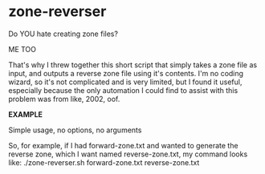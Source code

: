 # zone-reverser

Do YOU hate creating zone files?

ME TOO

That's why I threw together this short script that simply takes a zone file as input, and outputs a reverse zone file using it's contents. I'm no coding wizard, so it's not complicated and is very limited, but I found it useful, especially because the only automation I could find to assist with this problem was from like, 2002, oof.


**EXAMPLE**

Simple usage, no options, no arguments

So, for example, if I had forward-zone.txt and wanted to generate the reverse zone, which I want named reverse-zone.txt, my command looks like:
./zone-reverser.sh forward-zone.txt reverse-zone.txt
